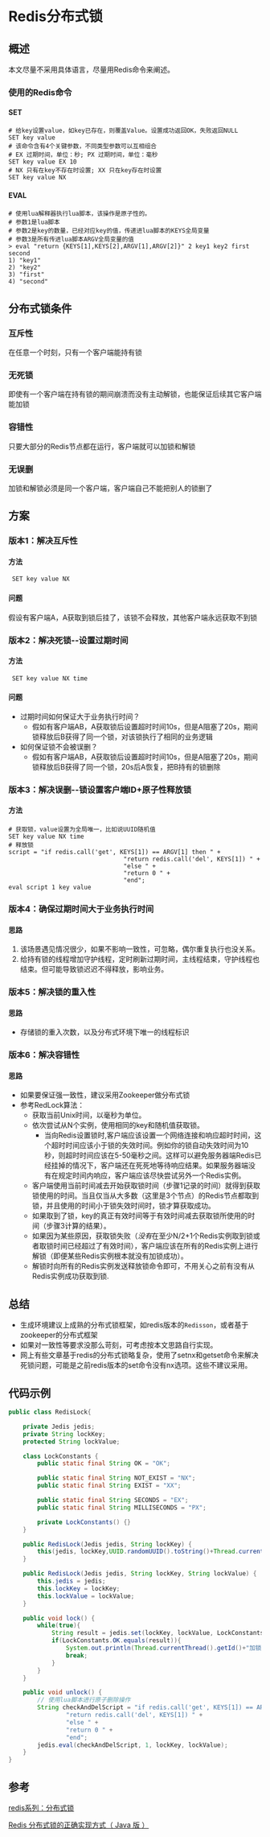 # Redis分布式锁

## 概述



本文尽量不采用具体语言，尽量用Redis命令来阐述。

### 使用的Redis命令

#### SET

``` redis
# 给key设置value，如key已存在，则覆盖Value。设置成功返回OK，失败返回NULL
SET key value
# 该命令含有4个关键参数，不同类型参数可以互相组合
# EX 过期时间，单位：秒; PX 过期时间，单位：毫秒
SET key value EX 10
# NX 只有在key不存在时设置; XX 只在key存在时设置
SET key value NX
```

#### EVAL

``` redis
# 使用lua解释器执行lua脚本，该操作是原子性的。
# 参数1是lua脚本
# 参数2是key的数量，已经对应key的值，传递进lua脚本的KEYS全局变量
# 参数3是所有传进lua脚本ARGV全局变量的值
> eval "return {KEYS[1],KEYS[2],ARGV[1],ARGV[2]}" 2 key1 key2 first second
1) "key1"
2) "key2"
3) "first"
4) "second"
```



## 分布式锁条件

### 互斥性

在任意一个时刻，只有一个客户端能持有锁

### 无死锁

即使有一个客户端在持有锁的期间崩溃而没有主动解锁，也能保证后续其它客户端能加锁

### 容错性

只要大部分的Redis节点都在运行，客户端就可以加锁和解锁

### 无误删

加锁和解锁必须是同一个客户端，客户端自己不能把别人的锁删了



## 方案

### 版本1：解决互斥性

#### 方法

` SET key value NX`

#### 问题

假设有客户端A，A获取到锁后挂了，该锁不会释放，其他客户端永远获取不到锁



### 版本2：解决死锁--设置过期时间

#### 方法

` SET key value NX time`

#### 问题

* 过期时间如何保证大于业务执行时间？
  * 假如有客户端AB，A获取锁后设置超时时间10s，但是A阻塞了20s，期间锁释放后B获得了同一个锁，对该锁执行了相同的业务逻辑
* 如何保证锁不会被误删？
  * 假如有客户端AB，A获取锁后设置超时时间10s，但是A阻塞了20s，期间锁释放后B获得了同一个锁，20s后A恢复，把B持有的锁删除

### 版本3：解决误删--锁设置客户端ID+原子性释放锁

#### 方法

``` redis
# 获取锁，value设置为全局唯一，比如说UUID随机值
SET key value NX time
# 释放锁
script = "if redis.call('get', KEYS[1]) == ARGV[1] then " +
                                "return redis.call('del', KEYS[1]) " +
                                "else " +
                                "return 0 " +
                                "end";
eval script 1 key value
```

### 版本4：确保过期时间大于业务执行时间

#### 思路

1. 该场景遇见情况很少，如果不影响一致性，可忽略，偶尔重复执行也没关系。
2. 给持有锁的线程增加守护线程，定时刷新过期时间，主线程结束，守护线程也结束。但可能导致锁迟迟不得释放，影响业务。

### 版本5：解决锁的重入性

#### 思路

* 存储锁的重入次数，以及分布式环境下唯一的线程标识

### 版本6：解决容错性

#### 思路

* 如果要保证强一致性，建议采用Zookeeper做分布式锁
* 参考RedLock算法：
  * 获取当前Unix时间，以毫秒为单位。
  * 依次尝试从N个实例，使用相同的key和随机值获取锁。
    * 当向Redis设置锁时,客户端应该设置一个网络连接和响应超时时间，这个超时时间应该小于锁的失效时间。例如你的锁自动失效时间为10秒，则超时时间应该在5-50毫秒之间。这样可以避免服务器端Redis已经挂掉的情况下，客户端还在死死地等待响应结果。如果服务器端没有在规定时间内响应，客户端应该尽快尝试另外一个Redis实例。
  * 客户端使用当前时间减去开始获取锁时间（步骤1记录的时间）就得到获取锁使用的时间。当且仅当从大多数（这里是3个节点）的Redis节点都取到锁，并且使用的时间小于锁失效时间时，锁才算获取成功。
  * 如果取到了锁，key的真正有效时间等于有效时间减去获取锁所使用的时间（步骤3计算的结果）。
  * 如果因为某些原因，获取锁失败（*没有*在至少N/2+1个Redis实例取到锁或者取锁时间已经超过了有效时间），客户端应该在所有的Redis实例上进行解锁（即便某些Redis实例根本就没有加锁成功）。
  * 解锁时向所有的Redis实例发送释放锁命令即可，不用关心之前有没有从Redis实例成功获取到锁.



## 总结

* 生成环境建议上成熟的分布式锁框架，如redis版本的`Redisson`，或者基于zookeeper的分布式框架
* 如果对一致性等要求没那么苛刻，可考虑按本文思路自行实现。
* 网上有些文章基于redis的分布式锁略复杂，使用了setnx和getset命令来解决死锁问题，可能是之前redis版本的set命令没有nx选项。这些不建议采用。



## 代码示例

``` java
public class RedisLock{

    private Jedis jedis;
    private String lockKey;
    protected String lockValue;

    class LockConstants {
        public static final String OK = "OK";

        public static final String NOT_EXIST = "NX";
        public static final String EXIST = "XX";

        public static final String SECONDS = "EX";
        public static final String MILLISECONDS = "PX";

        private LockConstants() {}
    }

    public RedisLock(Jedis jedis, String lockKey) {
        this(jedis, lockKey,UUID.randomUUID().toString()+Thread.currentThread().getId());
    }

    public RedisLock(Jedis jedis, String lockKey, String lockValue) {
        this.jedis = jedis;
        this.lockKey = lockKey;
        this.lockValue = lockValue;
    }

    public void lock() {
        while(true){
            String result = jedis.set(lockKey, lockValue, LockConstants.NOT_EXIST,LockConstants.SECONDS,30);
            if(LockConstants.OK.equals(result)){
                System.out.println(Thread.currentThread().getId()+"加锁成功!");
                break;
            }
        }
    }

    public void unlock() {
        // 使用lua脚本进行原子删除操作
        String checkAndDelScript = "if redis.call('get', KEYS[1]) == ARGV[1] then " +
                "return redis.call('del', KEYS[1]) " +
                "else " +
                "return 0 " +
                "end";
        jedis.eval(checkAndDelScript, 1, lockKey, lockValue);
    }
}

```

## 参考

[redis系列：分布式锁](https://juejin.im/post/5b737b9b518825613d3894f4)

[Redis 分布式锁的正确实现方式（ Java 版 ）](http://www.importnew.com/27477.html?replytocom=702052#respond)